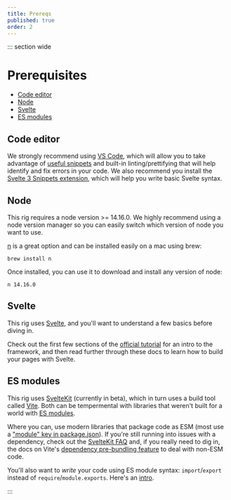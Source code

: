 ```yaml
---
title: Prereqs
published: true
order: 2
---
```


::: section wide

# Prerequisites

- [Code editor](#code-editor)
- [Node](#node)
- [Svelte](#svelte)
- [ES modules](#es-modules)

## Code editor

We strongly recommend using [VS Code](https://code.visualstudio.com/), which will allow you to take advantage of [useful snippets](./snippets.md) and built-in linting/prettifying that will help identify and fix errors in your code. We also recommend you install the [Svelte 3 Snippets extension](https://marketplace.visualstudio.com/items?itemName=fivethree.vscode-svelte-snippets), which will help you write basic Svelte syntax.

## Node

This rig requires a node version >= 14.16.0. We highly recommend using a node version manager so you can easily switch which version of node you want to use.

[n](https://github.com/tj/n) is a great option and can be installed easily on a mac using brew:

```
brew install n
```

Once installed, you can use it to download and install any version of node:

```
n 14.16.0
```

## Svelte

This rig uses [Svelte](https://svelte.dev/), and you'll want to understand a few basics before diving in.

Check out the first few sections of the [official tutorial](https://svelte.dev/tutorial/basics) for an intro to the framework, and then read further through these docs to learn how to build your pages with Svelte.

## ES modules

This rig uses [SvelteKit](https://kit.svelte.dev/) (currently in beta), which in turn uses a build tool called [Vite](https://vitejs.dev/guide/why.html). Both can be tempermental with libraries that weren't built for a world with [ES modules](https://developer.mozilla.org/en-US/docs/Web/JavaScript/Guide/Modules).

Where you can, use modern libraries that package code as ESM (most use a ["module" key in package.json](https://github.com/rollup/rollup/wiki/pkg.module)). If you're still running into issues with a dependency, check out the [SvelteKit FAQ](https://kit.svelte.dev/faq#how-do-i-fix-the-error-i-m-getting-trying-to-include-a-package) and, if you really need to dig in, the docs on Vite's [dependency pre-bundling feature](https://vitejs.dev/guide/dep-pre-bundling.html) to deal with non-ESM code.

You'll also want to _write_ your code using ES module syntax: `import`/`export` instead of `require`/`module.exports`. Here's an [intro](https://medium.com/backticks-tildes/introduction-to-es6-modules-49956f580da).

:::
